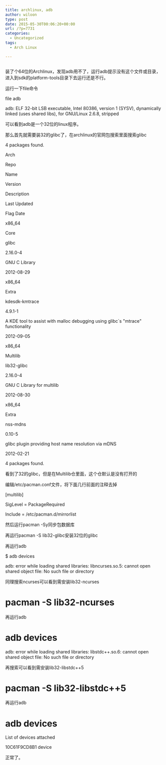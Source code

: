 ```yaml
---
title: archlinux, adb
author: wiloon
type: post
date: 2015-05-30T00:06:20+00:00
url: /?p=7731
categories:
  - Uncategorized
tags:
  - Arch Linux

---
```

```bashpacman -S android-tools
```

装了个64位的Archlinux，发现adb用不了，运行adb提示没有这个文件或目录，进入到sdk的platform-tools目录下去运行还是不行。

运行一下file命令

file adb
  
adb: ELF 32-bit LSB executable, Intel 80386, version 1 (SYSV), dynamically linked (uses shared libs), for GNU/Linux 2.6.8, stripped

可以看到adb是一个32位的linux程序。
  
那么首先就需要装32的glibc了，在archlinux的官网包搜索里面搜索glibc

4 packages found.
  
Arch
  
Repo
  
Name
  
Version
  
Description
  
Last Updated
  
Flag Date
  
x86_64
  
Core
  
glibc
  
2.16.0-4
  
GNU C Library
  
2012-08-29

x86_64
  
Extra
  
kdesdk-kmtrace
  
4.9.1-1
  
A KDE tool to assist with malloc debugging using glibc´s "mtrace" functionality
  
2012-09-05

x86_64
  
Multilib
  
lib32-glibc
  
2.16.0-4
  
GNU C Library for multilib
  
2012-08-30

x86_64
  
Extra
  
nss-mdns
  
0.10-5
  
glibc plugin providing host name resolution via mDNS
  
2012-02-21

4 packages found.
  
看到了32的glibc，但是在Multilib仓里面，这个仓默认是没有打开的

编辑/etc/pacman.conf文件，将下面几行前面的注释去掉

[multilib]
  
SigLevel = PackageRequired
  
Include = /etc/pacman.d/mirrorlist
  
然后运行pacman -Sy同步包数据库

再运行pacman -S lib32-glibc安装32位的glibc
  
再运行adb

$ adb devices
  
adb: error while loading shared libraries: libncurses.so.5: cannot open shared object file: No such file or directory
  
同理搜索ncurses可以看到需安装lib32-ncurses

# pacman -S lib32-ncurses

再运行adb

# adb devices

adb: error while loading shared libraries: libstdc++.so.6: cannot open shared object file: No such file or directory
  
再搜索可以看到需安装lib32-libstdc++5

# pacman -S lib32-libstdc++5

再运行adb

# adb devices

List of devices attached
  
10C61F9CD8B1 device

正常了。